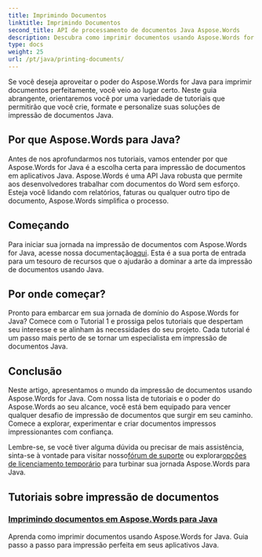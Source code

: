 ```yaml
---
title: Imprimindo Documentos
linktitle: Imprimindo Documentos
second_title: API de processamento de documentos Java Aspose.Words
description: Descubra como imprimir documentos usando Aspose.Words for Java com nossa lista abrangente de tutoriais. Aprenda a criar, formatar e personalizar suas soluções de impressão de documentos Java.
type: docs
weight: 25
url: /pt/java/printing-documents/
---
```


Se você deseja aproveitar o poder do Aspose.Words for Java para imprimir documentos perfeitamente, você veio ao lugar certo. Neste guia abrangente, orientaremos você por uma variedade de tutoriais que permitirão que você crie, formate e personalize suas soluções de impressão de documentos Java. 

## Por que Aspose.Words para Java?

Antes de nos aprofundarmos nos tutoriais, vamos entender por que Aspose.Words for Java é a escolha certa para impressão de documentos em aplicativos Java. Aspose.Words é uma API Java robusta que permite aos desenvolvedores trabalhar com documentos do Word sem esforço. Esteja você lidando com relatórios, faturas ou qualquer outro tipo de documento, Aspose.Words simplifica o processo.

## Começando

 Para iniciar sua jornada na impressão de documentos com Aspose.Words for Java, acesse nossa documentação[aqui](https://reference.aspose.com/words/java/). Esta é a sua porta de entrada para um tesouro de recursos que o ajudarão a dominar a arte da impressão de documentos usando Java.

## Por onde começar?

Pronto para embarcar em sua jornada de domínio do Aspose.Words for Java? Comece com o Tutorial 1 e prossiga pelos tutoriais que despertam seu interesse e se alinham às necessidades do seu projeto. Cada tutorial é um passo mais perto de se tornar um especialista em impressão de documentos Java.

## Conclusão

Neste artigo, apresentamos o mundo da impressão de documentos usando Aspose.Words for Java. Com nossa lista de tutoriais e o poder do Aspose.Words ao seu alcance, você está bem equipado para vencer qualquer desafio de impressão de documentos que surgir em seu caminho. Comece a explorar, experimentar e criar documentos impressos impressionantes com confiança.

 Lembre-se, se você tiver alguma dúvida ou precisar de mais assistência, sinta-se à vontade para visitar nosso[fórum de suporte](https://forum.aspose.com/) ou explorar[opções de licenciamento temporário](https://purchase.aspose.com/temporary-license/) para turbinar sua jornada Aspose.Words para Java.

## Tutoriais sobre impressão de documentos
### [Imprimindo documentos em Aspose.Words para Java](./printing-documents/)
Aprenda como imprimir documentos usando Aspose.Words for Java. Guia passo a passo para impressão perfeita em seus aplicativos Java.